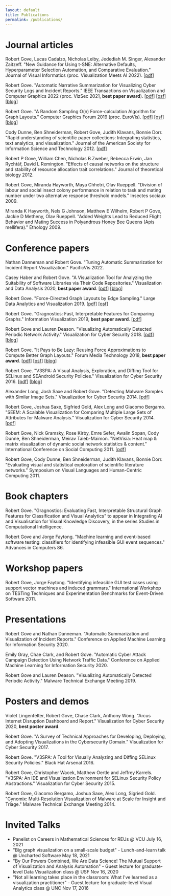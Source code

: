 ```yaml
---
layout: default
title: Publications
permalink: /publications/
---
```


# Journal articles

Robert Gove, Lucas Cadalzo, Nicholas Leiby, Jedediah M. Singer, Alexander Zaitzeff. "New Guidance for Using t-SNE: Alternative Defaults, Hyperparameter Selection Automation, and Comparative Evaluation." Journal of Visual Informatics (proc. Visualization Meets AI 2022). \[[pdf](https://osf.io/6t5ax/)\]

Robert Gove. "Automatic Narrative Summarization for Visualizing Cyber Security Logs and Incident Reports." IEEE Transactions on Visualization and Computer Graphics 2022 (proc. VizSec 2021, **best paper award**). \[[pdf](https://osf.io/q5t79/)\] \[[osf](https://osf.io/ekzbp/)\] \[[blog](https://twosixtech.com/how-to-automatically-summarize-cyber-narratives/)\]

Robert Gove. "A Random Sampling O(n) Force-calculation Algorithm for Graph Layouts." Computer Graphics Forum 2019 (proc. EuroVis). \[[pdf](https://osf.io/2vpe4/)\] \[[osf](https://osf.io/nb7m8/)\] \[[blog](https://twosixtech.com/graph-layout-by-random-vertex-sampling/)\]

Cody Dunne, Ben Shneiderman, Robert Gove, Judith Klavans, Bonnie Dorr. "Rapid understanding of scientific paper collections: Integrating statistics, text analytics, and visualization." Journal of the American Society for Information Science and Technology 2012. \[[pdf](http://www.cs.umd.edu/~ben/papers/Dunne2012Rapid.pdf)\]

Robert P Gove, William Chen, Nicholas B Zweber, Rebecca Erwin, Jan Rychtář, David L Remington. "Effects of causal networks on the structure and stability of resource allocation trait correlations." Journal of theoretical biology 2012.

Robert Gove, Miranda Hayworth, Maya Chhetri, Olav Rueppell. "Division of labour and social insect colony performance in relation to task and mating number under two alternative response threshold models." Insectes sociaux 2009.

Miranda K Hayworth, Nels G Johnson, Matthew E Wilhelm, Robert P Gove, Jackie D Metheny, Olav Rueppell. "Added Weights Lead to Reduced Flight Behavior and Mating Success in Polyandrous Honey Bee Queens (Apis mellifera)." Ethology 2009.

# Conference papers

Nathan Danneman and Robert Gove. "Tuning Automatic Summarization for Incident Report Visualization." PacificVis 2022.

Casey Haber and Robert Gove. "A Visualization Tool for Analyzing the Suitability of Software Libraries via Their Code Repositories." Visualization and Data Analysis 2020, **best paper award**. \[[pdf](https://osf.io/j28ev/)\] \[[blog](https://twosixtech.com/choosing-open-source-libraries-and-analyzing-risks/)\]

Robert Gove. "Force-Directed Graph Layouts by Edge Sampling." Large Data Analytics and Visualization 2019. \[[pdf](https://osf.io/6q7ck/)\] \[[osf](https://osf.io/4ja29/)\]

Robert Gove. "Gragnostics: Fast, Interpretable Features for Comparing Graphs." Information Visualization 2019, **best paper award**. \[[pdf](https://osf.io/hrmq3/)\]

Robert Gove and Lauren Deason. "Visualizing Automatically Detected Periodic Network Activity." Visualization for Cyber Security 2018. \[[pdf](https://osf.io/xpwfe/)\] \[[blog](https://twosixtech.com/visualizing-automatically-detected-periodic-network-activity/)\]

Robert Gove. "It Pays to Be Lazy: Reusing Force Approximations to Compute Better Graph Layouts." Forum Media Technology 2018, **best paper award**. \[[pdf](https://osf.io/wgzn5/)\] \[[osf](https://osf.io/re7nx/)\] \[[blog](https://twosixtech.com/faster-force-directed-graph-layouts-by-reusing-force-approximations/)\]

Robert Gove. "V3SPA: A Visual Analysis, Exploration, and Diffing Tool for SELinux and SEAndroid Security Policies." Visualization for Cyber Security 2016. \[[pdf](https://osf.io/64ubj/)\] \[[blog](https://twosixtech.com/v3spa-an-open-source-tool-for-visually-analyzing-and-diffing-selinuxse-for-android-security-policies/)\]

Alexander Long, Josh Saxe and Robert Gove. "Detecting Malware Samples with Similar Image Sets." Visualization for Cyber Security 2014. \[[pdf](https://osf.io/43puj/)\]

Robert Gove, Joshua Saxe, Sigfried Gold, Alex Long and Giacomo Bergamo. "SEEM: A Scalable Visualization for Comparing Multiple Large Sets of Attributes for Malware Analysis." Visualization for Cyber Security 2014. \[[pdf](https://osf.io/eqtkd)\]

Robert Gove, Nick Gramsky, Rose Kirby, Emre Sefer, Awalin Sopan, Cody Dunne, Ben Shneiderman, Meirav Taieb-Maimon. "NetVisia: Heat map & matrix visualization of dynamic social network statistics & content." International Conference on Social Computing 2011. \[[pdf](https://citeseerx.ist.psu.edu/viewdoc/download?doi=10.1.1.296.5292&rep=rep1&type=pdf)\]

Robert Gove, Cody Dunne, Ben Shneiderman, Judith Klavans, Bonnie Dorr. "Evaluating visual and statistical exploration of scientific literature networks." Symposium on Visual Languages and Human-Centric Computing 2011.

# Book chapters

Robert Gove. "Gragnostics: Evaluating Fast, Interpretable Structural Graph Features for Classification and Visual Analytics" to appear in Integrating AI and Visualisation for Visual Knowledge Discovery, in the series Studies in Computational Intelligence.

Robert Gove and Jorge Faytong. "Machine learning and event-based software testing: classifiers for identifying infeasible GUI event sequences." Advances in Computers 86.

# Workshop papers

Robert Gove, Jorge Faytong. "Identifying infeasible GUI test cases using support vector machines and induced grammars." International Workshop on TESTing Techniques and Experimentation Benchmarks for Event-Driven Software 2011.

# Presentations

Robert Gove and Nathan Danneman. "Automatic Summarization and Visualization of Incident Reports." Conference on Applied Machine Learning for Information Security 2020.

Emily Gray, Chae Clark, and Robert Gove. "Automatic Cyber Attack Campaign Detection Using Network Traffic Data." Conference on Applied Machine Learning for Information Security 2020.

Robert Gove and Lauren Deason. "Visualizing Automatically Detected Periodic Activity." Malware Technical Exchange Meeting 2019.

# Posters and demos

Violet Lingenfelter, Robert Gove, Chase Clark, Anthony Wong. "Arcus Internet Disruption Dashboard and Report." Visualization for Cyber Security 2020, **best poster award**.

Robert Gove. "A Survey of Technical Approaches for Developing, Deploying, and Adopting Visualizations in the Cybersecurity Domain." Visualization for Cyber Security 2017.

Robert Gove. "V3SPA: A Tool for Visually Analyzing and Diffing SELinux Security Policies." Black Hat Arsenal 2016.

Robert Gove, Christopher Wacek, Matthew Oertle and Jeffrey Karrels. "V3SPA: An IDE and Visualization Environment for SELinux Security Policy Abstractions." Visualization for Cyber Security 2015.

Robert Gove, Giacomo Bergamo, Joshua Saxe, Alex Long, Sigried Gold. "Cynomix: Multi-Resolution Visualization of Malware at Scale for Insight and Triage." Malware Technical Exchange Meeting 2014.

# Invited Talks

- Panelist on Careers in Mathematical Sciences for REUs @ VCU July 16, 2021
- "Big graph visualization on a small-scale budget" - Lunch-and-learn talk @ Uncharted Software May 18, 2021
- "By Our Powers Combined, We Are Data Science! The Mutual Support of Visualization and Analysis Automation" - Guest lecture for graduate-level Data Visualization class @ USF Nov 16, 2020
- "Not all learning takes place in the classroom: What I've learned as a visualization practitioner" - Guest lecture for graduate-level Visual Analytics class @ UNC Nov 17, 2016